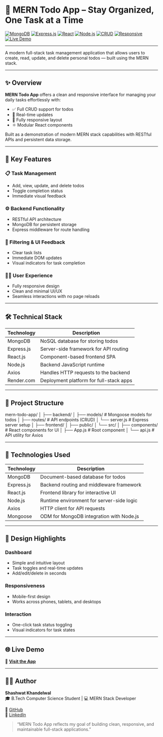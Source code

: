 
# 📝 MERN Todo App – Stay Organized, One Task at a Time  

[![MongoDB](https://img.shields.io/badge/MongoDB-47A248?style=for-the-badge&logo=mongodb&logoColor=white)](https://www.mongodb.com/)
[![Express.js](https://img.shields.io/badge/Express.js-000000?style=for-the-badge&logo=express&logoColor=white)](https://expressjs.com/)
[![React](https://img.shields.io/badge/React-20232A?style=for-the-badge&logo=react&logoColor=61DAFB)](https://reactjs.org/)
[![Node.js](https://img.shields.io/badge/Node.js-339933?style=for-the-badge&logo=nodedotjs&logoColor=white)](https://nodejs.org/)
[![CRUD](https://img.shields.io/badge/CRUD-Supported-informational?style=for-the-badge&color=blue)]()
[![Responsive](https://img.shields.io/badge/Responsive%20Design-Yes-success?style=for-the-badge)]()
[![Live Demo](https://img.shields.io/badge/Live-Demo-green?style=for-the-badge)](https://mern-todo-app-3ahv.onrender.com/)

---

A modern full-stack task management application that allows users to create, read, update, and delete personal todos — built using the MERN stack.

---

## ✨ Overview

**MERN Todo App** offers a clean and responsive interface for managing your daily tasks effortlessly with:

- ✅ Full CRUD support for todos  
- 🔁 Real-time updates  
- 📱 Fully responsive layout  
- ⚛️ Modular React components  

Built as a demonstration of modern MERN stack capabilities with RESTful APIs and persistent data storage.

---

## 🔧 Key Features

### 📋 Task Management
- Add, view, update, and delete todos  
- Toggle completion status  
- Immediate visual feedback  

### ⚙️ Backend Functionality
- RESTful API architecture  
- MongoDB for persistent storage  
- Express middleware for route handling  

### 🔎 Filtering & UI Feedback
- Clear task lists  
- Immediate DOM updates  
- Visual indicators for task completion  

### 🧑‍💻 User Experience
- Fully responsive design  
- Clean and minimal UI/UX  
- Seamless interactions with no page reloads  

---

## 🛠️ Technical Stack

| Technology     | Description                                     |
|----------------|-------------------------------------------------|
| MongoDB        | NoSQL database for storing todos                |
| Express.js     | Server-side framework for API routing           |
| React.js       | Component-based frontend SPA                    |
| Node.js        | Backend JavaScript runtime                      |
| Axios          | Handles HTTP requests to the backend            |
| Render.com     | Deployment platform for full-stack apps         |

---

## 📁 Project Structure

mern-todo-app/
│
├── backend/
│ ├── models/ # Mongoose models for todos
│ ├── routes/ # API endpoints (CRUD)
│ └── server.js # Express server setup
│
├── frontend/
│ ├── public/
│ └── src/
│ ├── components/ # React components for UI
│ ├── App.js # Root component
│ └── api.js # API utility for Axios


---

## 🧠 Technologies Used

| Technology     | Description                                    |
|----------------|------------------------------------------------|
| MongoDB        | Document-based database for todos              |
| Express.js     | Backend routing and middleware framework       |
| React.js       | Frontend library for interactive UI            |
| Node.js        | Runtime environment for server-side logic      |
| Axios          | HTTP client for API requests                   |
| Mongoose       | ODM for MongoDB integration with Node.js       |

---

## 🎨 Design Highlights

### Dashboard
- Simple and intuitive layout  
- Task toggles and real-time updates  
- Add/edit/delete in seconds  

### Responsiveness
- Mobile-first design  
- Works across phones, tablets, and desktops  

### Interaction
- One-click task status toggling  
- Visual indicators for task states  

---

## 🌐 Live Demo  

🔗 **[Visit the App](https://mern-todo-app-3ahv.onrender.com/)**

---

## 🧑‍💻 Author

**Shashwat Khandelwal**  
🎓 B.Tech Computer Science Student | 💻 MERN Stack Developer  

🔗 [GitHub](https://github.com/SHASHWAT13244)  
🔗 [LinkedIn](https://www.linkedin.com/in/shashwat-khandelwal-a0564532b/)

> “MERN Todo App reflects my goal of building clean, responsive, and maintainable full-stack applications.”
